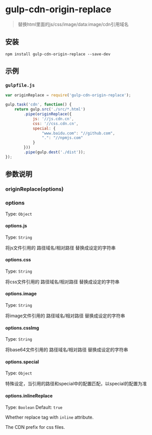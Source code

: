 gulp-cdn-origin-replace
================

> 替换html里面的js/css/image/data:image/cdn引用域名

## 安装
```
npm install gulp-cdn-origin-replace --save-dev
```

## 示例
### `gulpfile.js`
```js
var originReplace = require('gulp-cdn-origin-replace');

gulp.task('cdn', function() {
    return gulp.src('./src/*.html')
        .pipe(originReplace({
            js: '//js.cdn.cn',
            css: '//css.cdn.cn',
            special: {
                "www.baidu.com": "//github.com",
                ".": "//npmjs.com"
            }
        }))
        .pipe(gulp.dest('./dist'));
});
```
## 参数说明

### originReplace(options)

### options

Type: `Object`

#### options.js
Type: `String`

将js文件引用的 路径域名/相对路径 替换成设定的字符串

#### options.css
Type: `String`

将css文件引用的 路径域名/相对路径 替换成设定的字符串

#### options.image
Type: `String`

将image文件引用的 路径域名/相对路径 替换成设定的字符串

#### options.cssImg
Type: `String`

将base64文件引用的 路径域名/相对路径 替换成设定的字符串

#### options.special
Type: `Object`

特殊设定，当引用的路径和special中的配置匹配，以special的配置为准

#### options.inlineReplace
Type: `Boolean`
Default: `true`

Whether replace tag with `inline` attribute.

The CDN prefix for css files.
